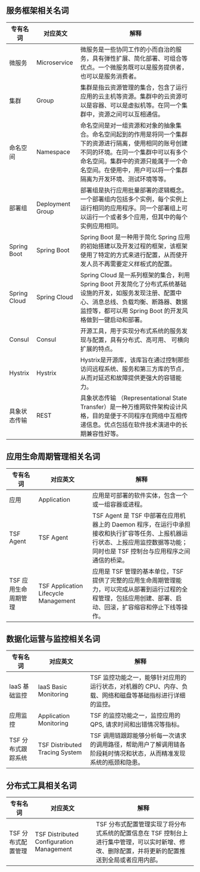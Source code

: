 ## 服务框架相关名词

| 专有名词 | 对应英文 | 解释 | 
|--------|---------|---------|
| 微服务 | Microservice| 微服务是一些协同工作的小而自治的服务，具有弹性扩展、简化部署、可组合等优点。一个微服务既可以是服务提供者，也可以是服务消费者。| 
| 集群 | Group | 集群是指云资源管理的集合，包含了运行应用的云主机等资源。集群中的云资源可以是容器、可以是虚拟机等。在同一个集群中，资源之间可以互相通信。 |
| 命名空间 | Namespace | 命名空间是对一组资源和对象的抽象集合。命名空间起到的作用是将同一个集群下的资源进行隔离，使用相同的账号创建不同的环境。在同一个集群中可以有多个命名空间。集群中的资源只能属于一个命名空间。在使用中，用户可以将一个集群隔离为开发环境、测试环境等等。
| 部署组 | Deployment Group | 部署组是执行应用批量部署的逻辑概念。一个部署组内包括多个实例，每个实例上运行相同的应用程序。同一个部署组上可以运行一个或者多个应用，但其中的每个实例应用相同。 |
| Spring Boot | Spring Boot | Spring Boot 是一种用于简化 Spring 应用的初始搭建以及开发过程的框架，该框架使用了特定的方式来进行配置，从而使开发人员不再需要定义样板式的配置。 | 
| Spring Cloud | Spring Cloud | Spring Cloud 是一系列框架的集合，利用 Spring Boot 开发简化了分布式系统基础设施的开发，如服务发现注册、配置中心、消息总线、负载均衡、断路器、数据监控等，都可以用 Spring Boot 的开发风格做到一键启动和部署。| 
|Consul|Consul|开源工具，用于实现分布式系统的服务发现与配置，具有分布式、高可用、 可横向扩展的特点。|
|Hystrix|Hystrix| Hystrix是开源库，该库旨在通过控制那些访问远程系统、服务和第三方库的节点，从而对延迟和故障提供更强大的容错能力。|
|具象状态传输|REST|具象状态传输 （Representational State Transfer）是一种万维网软件架构设计风格，目的是便于不同程序在网络中互相传递信息。优点包括在软件技术演进中的长期兼容性好等。|

## 应用生命周期管理相关名词

| 专有名词 | 对应英文 | 解释 | 
|---------|---------|---------|
|应用| Application | 应用是可部署的软件实体，包含一个或一组容器或进程。|
| TSF Agent | TSF Agent | TSF Agent 是 TSF 中部署在应用机器上的 Daemon 程序，在运行中承担接收和执行扩容等任务、上报机器运行状态、上报应用监控数据等功能；同时也是 TSF 控制台与应用程序之间通信的桥梁。 | 
| TSF 应用生命周期管理 | TSF Application Lifecycle Management | 应用是 TSF 管理的基本单位，TSF 提供了完整的应用生命周期管理能力，可以完成从部署到运行过程的全程管理，包括应用创建、部署、启动、回滚，扩容缩容和停止下线等操作。| 


## 数据化运营与监控相关名词

| 专有名词 | 对应英文 | 解释 | 
|---------|---------|---------|
| IaaS 基础监控 | IaaS Basic Monitoring | TSF 监控功能之一，能够针对应用的运行状态，对机器的 CPU、内存、负载、网络和磁盘等基础指标进行详细的监控。 | 
|应用监控| Application Monitoring |TSF 的监控功能之一，监控应用的QPS, 请求时间和出错情况等指标。|
|TSF 分布式跟踪系统| TSF Distributed Tracing System| TSF 调用链跟踪能够分析每一次请求的调用路径，帮助用户了解调用链各阶段耗时情况和状态，从而精准发现系统的瓶颈和隐患。|


## 分布式工具相关名词
| 专有名词 | 对应英文 | 解释 | 
|---------|---------|---------|
| TSF 分布式配置管理| TSF Distributed Configuration Management | TSF 分布式配置管理实现了将分布式系统的配置信息在 TSF 控制台上进行集中管理，可以实时新增、修改、删除配置，并将更新的配置推送到全局或者应用内部。 |





